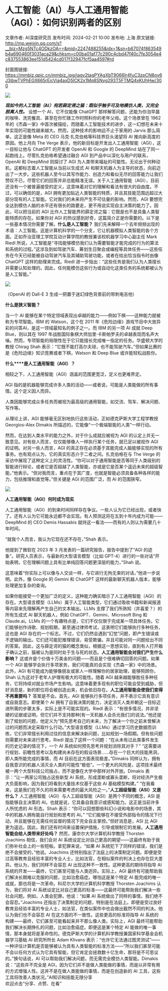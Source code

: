 # 人工智能（AI）与人工通用智能（AGI）：如何识别两者的区别

文章作者: AI深度研究员
发布时间: 2024-02-21 10:00
发布地: 上海
原文链接: http://mp.weixin.qq.com/s?__biz=Mzg5NTc4ODkzOA==&mid=2247488255&idx=1&sn=b67074f863549b4a690460f3031aca29&chksm=c00ba01af77c290c4cbd47f40c7fe3054e4c837553863ee151d5424cd017f32947fcf5aa4597#rd

封面图链接: https://mmbiz.qpic.cn/mmbiz_jpg/iaqv2tagPYAgXbT9066Ir4fuC3zpCN8ov6J3ibwTVPhEGX665rEicVia4axD5lCK2x1Mq8SNvg293T5FTMQ4xKUhHw/300

![](https://mmbiz.qpic.cn/mmbiz_png/iaqv2tagPYAgXbT9066Ir4fuC3zpCN8ovCib4Y5SVITJ07e0ibfADxSS5ocdicmEwCMDZwB9YibyiaB4gpd90uLgyb2Q/640?wx_fmt=png&from=appmsg)

 _**现如今的人工智能（AI）宛若薛定谔之猫：既似乎触手可及地模仿人类，又完全脱离人性。**_ 设想一个 AI，它不仅能像 ChatGPT
那样解答问题，还能为你泡早晨的咖啡、洗完餐具、甚至在你忙碌工作时照料你的老年父母。这个场景曾在 1962
年的《杰森一家》中首次被描绘，而随着人工智能技术的进步，这一幻想在未来十年实现的可能性越来越大。然而，这种技术的影响远不止于家用的 Jarvis
那么简单。这正是像 Meta 的 CEO 马克·扎克伯格等科技界巨头渴望将 AI 推向新高度的原因。他上月向 The Verge
表示，他的新目标是开发出人工通用智能（AGI），这一目标让他与 ChatGPT 的开发者 OpenAI 和 Google 的 DeepMind
站在了同一起跑线上。尽管扎克伯格希望通过融合 AGI 到产品中以深化与用户的联系，OpenAI 和 DeepMind 则探讨了 AGI
为人类带来福祉的可能性。无论出于何种动机，这都标志着人工智能从当前以生成式 AI
和聊天机器人为主导的状态，向前迈出了一大步。这些机器人至今以其写作能力、创造力和看似无尽的回答能力让我们赞叹不已，尽管它们的回答并非总能精准无误。关于人工通用智能（AGI），目前还没有一个被普遍接受的定义，这意味着对它的理解和看法有很大的自由度。不过，可以确信的是，AGI
拥有更加贴近人类智能的特质，并且其技能范围远超过大部分现有的人工智能。它对我们的未来将产生不可估量的影响。然而，AGI
要想完全达到模仿人脑的水平还有很长的路要走，更不用说实现自主决策的能力了。因此，可以把当前的 AGI
比作人工智能界的薛定谔之猫：它既是也不是具备人类智能特质的存在。如果你对 AGI
的热议感到好奇，这篇简介正是你需要的。以下是一些基本情况你需要了解。**什么是人工智能？**
我们先来解释一个去年频频出现的术语：人工智能。这是计算机科学的一个分支，它让机器模拟人类智能的各个方面。正如乔治亚理工学院互动计算学院的教授兼该校机器学习中心副主任
Mark Riedl
所说，人工智能是“寻找能够模仿我们认为需要智能才能完成的行为的算法和系统的过程。”这涉及到如驾驶汽车、筹划生日聚会或编程等具体任务——这些任务在今天已经能被自动驾驶汽车及其辅助驾驶功能，或者在给出恰当指令时由像
ChatGPT 这样的助理来完成。Riedl
进一步指出：“这些任务是我们认为人类擅长并需要认知处理的。因此，任何能模仿这些行为或自动化这类任务的系统都被认为是人工智能。”

![](https://mmbiz.qpic.cn/mmbiz_png/iaqv2tagPYAgXbT9066Ir4fuC3zpCN8ovyn5fX5nQUArXuhYgSLjgibHQSrBhZk82cqmKpc5plJ4njLKsr5GftCQ/640?wx_fmt=png&from=appmsg)

（OpenAI 的 Dall-E 3 生成一把置于迷幻绿色背景前的带刺电吉他）

**什么是狭义智能？**

当一个 AI 能够在某个特定领域表现出卓越的能力——例如下棋——这种能力就被称为专项智能。IBM 的 Watson，这个在 2011
年《危险边缘》游戏节目中大放异彩的问答AI，是这一领域最知名的例子之一。而 IBM 的另一项 AI 成就 Deep Blue，则以其在 1997
年战胜国际象棋大师加里·卡斯帕罗夫的卓越表现而名声大噪。然而，专项智能的局限性在于它只能擅长完成唯一指定的任务。华盛顿大学的教授 Chirag Shah
表示：“它既不能打高尔夫球，也不能驾驶汽车。”但如果比赛的是《危险边缘》知识竞赛或者下棋，Watson 和 Deep Blue 或许能轻松战胜你。

**什么****是人工通用智能（AGI）？**

相较之下，人工通用智能（AGI）涵盖的范围更宽泛，定义也更难界定。

AGI 指的是机器能够完成许多人类的活动——或者说，可能是人类能做的所有事情。这个定义因人而异。

人类因能够完成众多任务而被视为最高级的通用智能，如交流、驾车、解决问题、写作等。

从理论上讲，AGI 能够毫无区别地执行这些活动，正如德克萨斯大学工程学教授 Georgios-Alex Dimakis
所描述的，它能像“一个极端智能的人类”一样行动。

  

然而，在达到人类水平的能力之外，对于什么成就应被视为 AGI 的认定上并无一致意见。对有些人而言，仅仅能够像人一样执行某个任务，就已足以被视作 AGI
的证明。对另一些人而言，AGI 的真正存在必须基于其能完成人脑能够实现的所有事务。也有观点认为，它的真实形态介于二者之间。扎克伯格在与 The Verge
的采访中展现了这种定义上的灵活性。“你可以对于通用智能是否等同于人类级别的智能进行辩论，或者它是否超越了人类智能，亦或是它是否某个遥远未来的超级智能，”他表示。“但对我而言，重点在于其广度，也就是智能必须具备各种各样的能力，包括推理和直觉等。”但关键是
AGI 的范围广泛，而 AI 的范围狭窄。  

![](https://mmbiz.qpic.cn/mmbiz_png/iaqv2tagPYAglCfLBThpKkGaSZtj9t7TSQjSJmMjuZdcOiblAmxcpw45fpGnq3ZNtibQjSH7Ug9q0ib9qraNpvbXow/640?wx_fmt=png)

**人工通用智能（AGI）何时成为现实**

人工通用智能（AGI）的到来时间同样存在争议。一些人认为它已经出现，或者快了。还有人认为它可能永远都不会实现。有人预测这将在五到十年内成为可能——DeepMind
的 CEO Demis Hassabis 就持这一看法——而有的人则认为需要几十年时间。

“就我个人而言，我认为它现在还不存在，”Shah 表示。

他提到了微软在 2023 年 3 月发表的一篇研究报告，报告中提到了“AGI 的迹象”。研究人员表示，与最新的大型语言模型（比如
GPT-4）进行的一些对话“开始表明，它在理解问题上具有比单纯回答问题更深层的能力，”Shah 说。

这意味着“你实际上可以像与人交谈一样，与它进行无拘无束的对话，”他进一步说明。此外，像 Google 的 Gemini 和 ChatGPT
这样的最新聊天机器人版本，能够处理更加复杂的查询。

如果你能接受一个更加广泛的定义，这种能力确实暗示了人工通用智能（AGI）的存在。大型语言模型（LLMs）属于人工智能类型，它们通过吸收书籍和新闻报道等内容来先理解再产生自己的文本输出。LLMs
支撑了我们所熟知（并喜爱？）的所有生成式 AI 聊天机器人，例如 ChatGPT、Gemini、Microsoft Bing 和
Claude.ai。LLMs
的一个有趣特点是，它们不仅仅限于完成某一项具体任务。它们能够创作诗歌、规划假期，甚至通过律师考试，这表明它们能够执行多种任务，这也是 AGI
存在的一个标志。不过，它们仍然会遇到“幻觉”问题，即产生错误或不逻辑的输出。它们还可能犯推理错误，易受欺骗，并且可能对同一问题给出不同的答案。因此，这与薛定谔的猫的概念类似，根据这一思想实验，直到有人打开箱子确认之前，猫被认为是同时处于生与死的状态。**人工通用智能会对我们产生什么影响？**
这或许是个价值十万美金的问题——而且是个很难确切回答的问题。如果一个 AGI 能够学会执行多项家务，我们可能真的会实现《杰森一家》中的场景。此外，AGI
有可能成为能够像朋友或家人一样理解你的居家助理，能够照顾你，Shah 认为这对于老年人护理有极大的可能性。随着 AGI
越来越能够胜任多种任务，它将持续对就业市场产生影响。这意味着更多现有的职位可能会受到威胁，但好消息是，新的职位将会被创造出来，机会依旧存在。**人工通用智能会使我们变得不再重要吗？**
答案是不会。首先，AGI 能够执行多项任务，并不表示它具有意识或自我意志。即使某个 AI
拥有了自我决策的能力，决定消灭人类并朝这一目标迈进所需的步骤太多，实际上是不可能实现的。Riedl
表示：“有很多情况，并非坚硬的证据或证明，但它们并不支持那种[有一天机器人会杀光我们]的说法。”他还提到了规划的问题，他定义为“预先思考自己的未来，为了解决一个你之前未曾解决过的问题而决定采取什么行动。”大型语言模型（LLMs）通过学习历史数据而训练，它们非常擅长利用过往的信息来解决新问题，比如规划一场假期。但有些问题则需要对未来进行思考。Riedl
提出了这样一个问题：“在从未有过此类事件发生的历史记录的情况下，一个 AI 系统如何预先思考并规划消除其对手？”
“这需要进行规划、前瞻性思考以及构建尚未存在的假设场景……存在一个巨大的技能黑洞，即人类所能完成的事情，而 AI 目前在这方面表现极差。”Dimakis
同样认为，拥有自我意识的机器人消灭全人类的可能性“极低”。一个更大的风险是，这项技术最终被一两个大型科技公司独占，而不是像在大学中那样对外开放。Dimakis
表示：“让一两家公司独占这些新型 AI 系统，形成垄断或寡头垄断，将对经济产生极大负面影响，因为我们将看到大量技术仅基于这些 AI 基础模型构建。”
“在我看来，这是我们在不久的将来需要考虑的最大风险之一。”**人工超级智能（ASI）又是什么？**
人工通用智能（AGI）与人工超级智能（ASI）是两个不同的概念，ASI 是指能够自主决策的
AI。也就是说，它具备自我意识或感知能力。这正是当前许多人所忧虑的 AI 形态。Shah
表示：“你可以回想那些科幻小说和电影中的场景，其中的机器人拥有能自行规划和思考的 AI。”
“它们能够在不接受外部指令的情况下行动，并且能够在无需任何监督的情况下完全自主掌控。”但好消息是，ASI 比 AGI
更为遥远。因此，我们还有时间来设置保护措施，引导或限制它的发展。**人工通用智能会给人类带来好处吗？** 然而，康奈尔大学计算机科学教授 Thorsten
Joachims 相信，我们会对 AI 系统设定比对自己更高的期望——这最终有助于我们弥补社会上的一些短板。拿犯罪来说，“如果 AI
系统犯下了同样的错误，我们是绝不会接受的，”他说。Joachims
还特别指出了法庭上的决策制定问题。即便是受过高等教育且经验丰富的专业人士，比如法官，在相似案件的判决上也存在巨大差异。他认为，我们同样不会容忍 AI
出现这种不一致性。这种更高的期待将指导 AI 系统的开发——最终，它们甚至可能与人类迥异。实际上，AGI
最终有可能帮助我们解决长期难以克服的问题，比如治愈癌症。哪怕这是某个特定 AI 能完成的唯一成就，那也将是一次革命。科尼尔大学的计算机科学教授
Thorsten Joachims 认为，我们将对 AI 系统设定比对自己更高的标准——这最终可能帮助我们解决一些社会问题。例如，人类会犯罪。他说：“如果
AI 系统做出了同样的事情，我们绝不会容忍。”Joachims
还指出了决策制定的问题，特别是在法庭上。即便是受过良好教育且经验丰富的专业人士，如法官，在类似案件中也会做出截然不同的判决。他认为我们也不会容忍 AI
在这方面的不一致性。这些更高的标准将指导 AI 系统的构建——最终，它们甚至可能看起来并不那么像人类。实际上，AGI
最终可能帮助我们解决长期挣扎的问题，比如治愈癌症。即便这是某个特定 AI
能做的唯一事情，那本身就将是革命性的。德克萨斯大学的计算机科学教授兼国家科学基金会机器学习基础 AI 研究所所长 Adam Klivans
表示：“也许它无法通过图灵测试”——一种评估计算机是否能够被认为具有人类智能的标准方法——“所以我们甚至可能不会以任何方式认为它具有智能，但它肯定会拯救数十亿生命，那将是不可思议的。”换句话说，AI
可以帮助我们解决问题，而无需完全模仿人类智能。Dimakis 说：“这些并不完全是
AGI，因为它们并不是做人类能做的事情，而是以非常有用的方式增强人性。这并不是在做人类能做的事情，而是在创造新的 AI
工具，这些工具将改善人类状况。”AI知识和技能无限分享  
欢迎点击“分享、点赞、在看”

